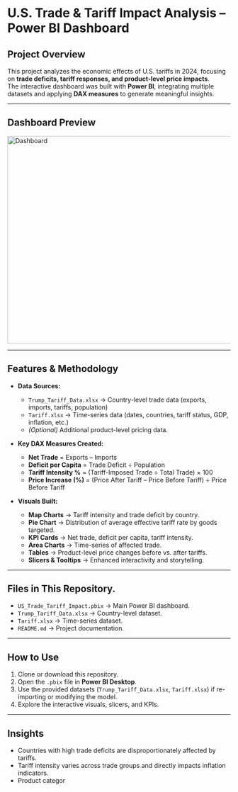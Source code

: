 # U.S. Trade & Tariff Impact Analysis – Power BI Dashboard

## Project Overview
This project analyzes the economic effects of U.S. tariffs in 2024, focusing on **trade deficits, tariff responses, and product-level price impacts**.  
The interactive dashboard was built with **Power BI**, integrating multiple datasets and applying **DAX measures** to generate meaningful insights.  

---

## Dashboard Preview
<img width="828" height="469" alt="Dashboard" src="https://github.com/user-attachments/assets/e9641657-9210-4b2b-a6f3-88f165aa5c30" />



---

## Features & Methodology
- **Data Sources:**  
  - `Trump_Tariff_Data.xlsx` → Country-level trade data (exports, imports, tariffs, population)  
  - `Tariff.xlsx` → Time-series data (dates, countries, tariff status, GDP, inflation, etc.)  
  - *(Optional)* Additional product-level pricing data.  

- **Key DAX Measures Created:**  
  - **Net Trade** = Exports – Imports  
  - **Deficit per Capita** = Trade Deficit ÷ Population  
  - **Tariff Intensity %** = (Tariff-Imposed Trade ÷ Total Trade) × 100  
  - **Price Increase (%)** = (Price After Tariff – Price Before Tariff) ÷ Price Before Tariff  

- **Visuals Built:**  
  - **Map Charts** → Tariff intensity and trade deficit by country.
  - **Pie Chart** → Distribution of average effective tariff rate by goods targeted. 
  - **KPI Cards** → Net trade, deficit per capita, tariff intensity.  
  - **Area Charts** → Time-series of affected trade.  
  - **Tables** → Product-level price changes before vs. after tariffs.  
  - **Slicers & Tooltips** → Enhanced interactivity and storytelling.  

---

## Files in This Repository.
- `US_Trade_Tariff_Impact.pbix` → Main Power BI dashboard.  
- `Trump_Tariff_Data.xlsx` → Country-level dataset.  
- `Tariff.xlsx` → Time-series dataset.    
- `README.md` → Project documentation.  

---

## How to Use
1. Clone or download this repository.  
2. Open the `.pbix` file in **Power BI Desktop**.  
3. Use the provided datasets (`Trump_Tariff_Data.xlsx`, `Tariff.xlsx`) if re-importing or modifying the model.  
4. Explore the interactive visuals, slicers, and KPIs.  

---

## Insights
- Countries with high trade deficits are disproportionately affected by tariffs.  
- Tariff intensity varies across trade groups and directly impacts inflation indicators.  
- Product categor

